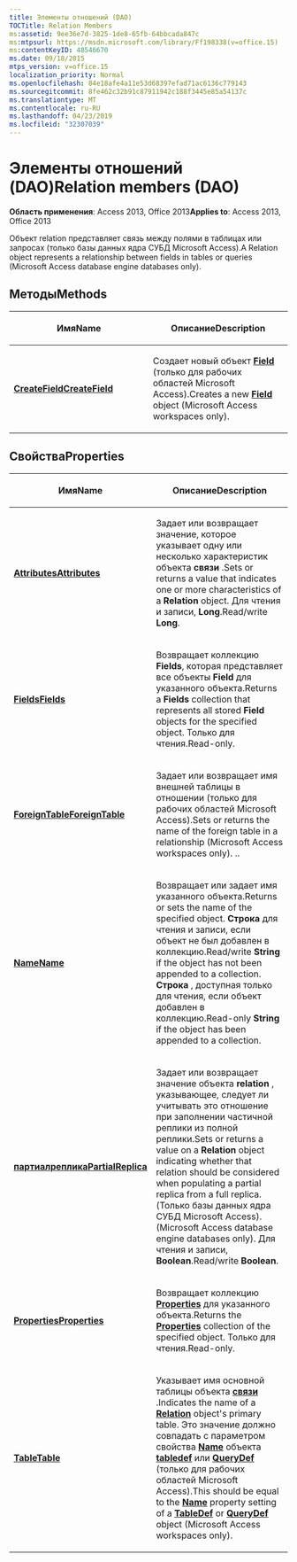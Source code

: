 ```yaml
---
title: Элементы отношений (DAO)
TOCTitle: Relation Members
ms:assetid: 9ee36e7d-3825-1de8-65fb-64bbcada847c
ms:mtpsurl: https://msdn.microsoft.com/library/Ff198338(v=office.15)
ms:contentKeyID: 48546670
ms.date: 09/18/2015
mtps_version: v=office.15
localization_priority: Normal
ms.openlocfilehash: 84e18afe4a11e53d68397efad71ac6136c779143
ms.sourcegitcommit: 8fe462c32b91c87911942c188f3445e85a54137c
ms.translationtype: MT
ms.contentlocale: ru-RU
ms.lasthandoff: 04/23/2019
ms.locfileid: "32307039"
---
```

# <a name="relation-members-dao"></a><span data-ttu-id="17fab-102">Элементы отношений (DAO)</span><span class="sxs-lookup"><span data-stu-id="17fab-102">Relation members (DAO)</span></span>


<span data-ttu-id="17fab-103">**Область применения**: Access 2013, Office 2013</span><span class="sxs-lookup"><span data-stu-id="17fab-103">**Applies to**: Access 2013, Office 2013</span></span>

<span data-ttu-id="17fab-104">Объект relation представляет связь между полями в таблицах или запросах (только базы данных ядра СУБД Microsoft Access).</span><span class="sxs-lookup"><span data-stu-id="17fab-104">A Relation object represents a relationship between fields in tables or queries (Microsoft Access database engine databases only).</span></span>

## <a name="methods"></a><span data-ttu-id="17fab-105">Методы</span><span class="sxs-lookup"><span data-stu-id="17fab-105">Methods</span></span>

<table>
<colgroup>
<col style="width: 50%" />
<col style="width: 50%" />
</colgroup>
<thead>
<tr class="header">
<th><p><span data-ttu-id="17fab-106">Имя</span><span class="sxs-lookup"><span data-stu-id="17fab-106">Name</span></span></p></th>
<th><p><span data-ttu-id="17fab-107">Описание</span><span class="sxs-lookup"><span data-stu-id="17fab-107">Description</span></span></p></th>
</tr>
</thead>
<tbody>
<tr class="odd">
<td><p><span data-ttu-id="17fab-108"><strong><a href="relation-createfield-method-dao.md">CreateField</a></strong></span><span class="sxs-lookup"><span data-stu-id="17fab-108"><strong><a href="relation-createfield-method-dao.md">CreateField</a></strong></span></span></p></td>
<td><p><span data-ttu-id="17fab-109">Создает новый объект <strong><a href="field-object-dao.md">Field</a></strong> (только для рабочих областей Microsoft Access).</span><span class="sxs-lookup"><span data-stu-id="17fab-109">Creates a new <strong><a href="field-object-dao.md">Field</a></strong> object (Microsoft Access workspaces only).</span></span></p></td>
</tr>
</tbody>
</table>


## <a name="properties"></a><span data-ttu-id="17fab-110">Свойства</span><span class="sxs-lookup"><span data-stu-id="17fab-110">Properties</span></span>

<table>
<colgroup>
<col style="width: 50%" />
<col style="width: 50%" />
</colgroup>
<thead>
<tr class="header">
<th><p><span data-ttu-id="17fab-111">Имя</span><span class="sxs-lookup"><span data-stu-id="17fab-111">Name</span></span></p></th>
<th><p><span data-ttu-id="17fab-112">Описание</span><span class="sxs-lookup"><span data-stu-id="17fab-112">Description</span></span></p></th>
</tr>
</thead>
<tbody>
<tr class="odd">
<td><p><span data-ttu-id="17fab-113"><strong><a href="relation-attributes-property-dao.md">Attributes</a></strong></span><span class="sxs-lookup"><span data-stu-id="17fab-113"><strong><a href="relation-attributes-property-dao.md">Attributes</a></strong></span></span></p></td>
<td><p><span data-ttu-id="17fab-114">Задает или возвращает значение, которое указывает одну или несколько характеристик объекта <strong>связи</strong> .</span><span class="sxs-lookup"><span data-stu-id="17fab-114">Sets or returns a value that indicates one or more characteristics of a <strong>Relation</strong> object.</span></span> <span data-ttu-id="17fab-115">Для чтения и записи, <strong>Long</strong>.</span><span class="sxs-lookup"><span data-stu-id="17fab-115">Read/write <strong>Long</strong>.</span></span></p></td>
</tr>
<tr class="even">
<td><p><span data-ttu-id="17fab-116"><strong><a href="relation-fields-property-dao.md">Fields</a></strong></span><span class="sxs-lookup"><span data-stu-id="17fab-116"><strong><a href="relation-fields-property-dao.md">Fields</a></strong></span></span></p></td>
<td><p><span data-ttu-id="17fab-117">Возвращает коллекцию <strong>Fields</strong>, которая представляет все объекты <strong>Field</strong> для указанного объекта.</span><span class="sxs-lookup"><span data-stu-id="17fab-117">Returns a <strong>Fields</strong> collection that represents all stored <strong>Field</strong> objects for the specified object.</span></span> <span data-ttu-id="17fab-118">Только для чтения.</span><span class="sxs-lookup"><span data-stu-id="17fab-118">Read-only.</span></span></p></td>
</tr>
<tr class="odd">
<td><p><span data-ttu-id="17fab-119"><strong><a href="relation-foreigntable-property-dao.md">ForeignTable</a></strong></span><span class="sxs-lookup"><span data-stu-id="17fab-119"><strong><a href="relation-foreigntable-property-dao.md">ForeignTable</a></strong></span></span></p></td>
<td><p><span data-ttu-id="17fab-120">Задает или возвращает имя внешней таблицы в отношении (только для рабочих областей Microsoft Access).</span><span class="sxs-lookup"><span data-stu-id="17fab-120">Sets or returns the name of the foreign table in a relationship (Microsoft Access workspaces only).</span></span> <span data-ttu-id="17fab-121">.</span><span class="sxs-lookup"><span data-stu-id="17fab-121">.</span></span></p></td>
</tr>
<tr class="even">
<td><p><span data-ttu-id="17fab-122"><strong><a href="relation-name-property-dao.md">Name</a></strong></span><span class="sxs-lookup"><span data-stu-id="17fab-122"><strong><a href="relation-name-property-dao.md">Name</a></strong></span></span></p></td>
<td><p><span data-ttu-id="17fab-123">Возвращает или задает имя указанного объекта.</span><span class="sxs-lookup"><span data-stu-id="17fab-123">Returns or sets the name of the specified object.</span></span> <span data-ttu-id="17fab-124"><strong>Строка</strong> для чтения и записи, если объект не был добавлен в коллекцию.</span><span class="sxs-lookup"><span data-stu-id="17fab-124">Read/write <strong>String</strong> if the object has not been appended to a collection.</span></span> <span data-ttu-id="17fab-125"><strong>Строка</strong> , доступная только для чтения, если объект добавлен в коллекцию.</span><span class="sxs-lookup"><span data-stu-id="17fab-125">Read-only <strong>String</strong> if the object has been appended to a collection.</span></span></p></td>
</tr>
<tr class="odd">
<td><p><span data-ttu-id="17fab-126"><strong><a href="relation-partialreplica-property-dao.md">партиалреплика</a></strong></span><span class="sxs-lookup"><span data-stu-id="17fab-126"><strong><a href="relation-partialreplica-property-dao.md">PartialReplica</a></strong></span></span></p></td>
<td><p><span data-ttu-id="17fab-127">Задает или возвращает значение объекта <strong>relation</strong> , указывающее, следует ли учитывать это отношение при заполнении частичной реплики из полной реплики.</span><span class="sxs-lookup"><span data-stu-id="17fab-127">Sets or returns a value on a <strong>Relation</strong> object indicating whether that relation should be considered when populating a partial replica from a full replica.</span></span> <span data-ttu-id="17fab-128">(Только базы данных ядра СУБД Microsoft Access).</span><span class="sxs-lookup"><span data-stu-id="17fab-128">(Microsoft Access database engine databases only).</span></span> <span data-ttu-id="17fab-129">Для чтения и записи, <strong>Boolean</strong>.</span><span class="sxs-lookup"><span data-stu-id="17fab-129">Read/write <strong>Boolean</strong>.</span></span></p></td>
</tr>
<tr class="even">
<td><p><span data-ttu-id="17fab-130"><strong><a href="relation-properties-property-dao.md">Properties</a></strong></span><span class="sxs-lookup"><span data-stu-id="17fab-130"><strong><a href="relation-properties-property-dao.md">Properties</a></strong></span></span></p></td>
<td><p><span data-ttu-id="17fab-131">Возвращает коллекцию <strong><a href="properties-collection-dao.md">Properties</a></strong> для указанного объекта.</span><span class="sxs-lookup"><span data-stu-id="17fab-131">Returns the <strong><a href="properties-collection-dao.md">Properties</a></strong> collection of the specified object.</span></span> <span data-ttu-id="17fab-132">Только для чтения.</span><span class="sxs-lookup"><span data-stu-id="17fab-132">Read-only.</span></span></p></td>
</tr>
<tr class="odd">
<td><p><span data-ttu-id="17fab-133"><strong><a href="relation-table-property-dao.md">Table</a></strong></span><span class="sxs-lookup"><span data-stu-id="17fab-133"><strong><a href="relation-table-property-dao.md">Table</a></strong></span></span></p></td>
<td><p><span data-ttu-id="17fab-134">Указывает имя основной таблицы объекта <strong><a href="relation-object-dao.md">связи</a></strong> .</span><span class="sxs-lookup"><span data-stu-id="17fab-134">Indicates the name of a <strong><a href="relation-object-dao.md">Relation</a></strong> object's primary table.</span></span> <span data-ttu-id="17fab-135">Это значение должно совпадать с параметром свойства <strong><a href="connection-name-property-dao.md">Name</a></strong> объекта <strong><a href="tabledef-object-dao.md">tabledef</a></strong> или <strong><a href="querydef-object-dao.md">QueryDef</a></strong> (только для рабочих областей Microsoft Access).</span><span class="sxs-lookup"><span data-stu-id="17fab-135">This should be equal to the <strong><a href="connection-name-property-dao.md">Name</a></strong> property setting of a <strong><a href="tabledef-object-dao.md">TableDef</a></strong> or <strong><a href="querydef-object-dao.md">QueryDef</a></strong> object (Microsoft Access workspaces only).</span></span></p></td>
</tr>
</tbody>
</table>

